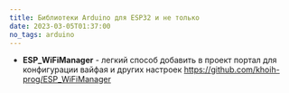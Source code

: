 ```yaml
---
title: Библиотеки Arduino для ESP32 и не только
date: 2023-03-05T01:37:00
no_tags: arduino
---
```


- **ESP_WiFiManager** - легкий способ добавить в проект портал для конфигурации вайфая и других настроек
<https://github.com/khoih-prog/ESP_WiFiManager>
